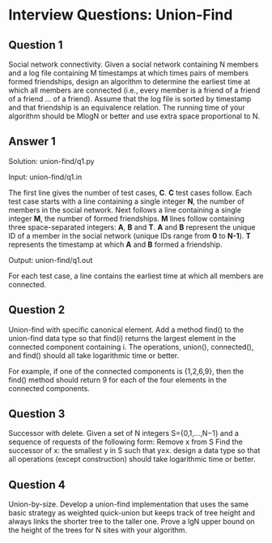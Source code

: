 Interview Questions: Union-Find
===============================

Question 1
----------

Social network connectivity. Given a social network containing N members and a log file containing M timestamps at which times pairs of members formed friendships, design an algorithm to determine the earliest time at which all members are connected (i.e., every member is a friend of a friend of a friend ... of a friend). Assume that the log file is sorted by timestamp and that friendship is an equivalence relation. The running time of your algorithm should be MlogN or better and use extra space proportional to N.

Answer 1
--------

Solution: union-find/q1.py

Input: union-find/q1.in

The first line gives the number of test cases, **C**. **C** test cases follow. Each test case starts with a line containing a single integer **N**, the number of members in the social network. Next follows a line containing a single integer **M**, the number of formed friendships. **M** lines follow containing three space-separated integers: **A**, **B** and **T**. **A** and **B** represent the unique ID of a member in the social network (unique IDs range from **0** to **N-1**). **T** represents the timestamp at which **A** and **B** formed a friendship.

Output: union-find/q1.out

For each test case, a line contains the earliest time at which all members are connected.

Question 2
----------

Union-find with specific canonical element. Add a method find() to the union-find data type so that find(i) returns the largest element in the connected component containing i. The operations, union(), connected(), and find() should all take logarithmic time or better.

For example, if one of the connected components is {1,2,6,9}, then the find() method should return 9 for each of the four elements in the connected components.

Question 3
----------

Successor with delete. Given a set of N integers S={0,1,...,N−1} and a sequence of requests of the following form:
Remove x from S
Find the successor of x: the smallest y in S such that y≥x.
design a data type so that all operations (except construction) should take logarithmic time or better.

Question 4
----------

Union-by-size. Develop a union-find implementation that uses the same basic strategy as weighted quick-union but keeps track of tree height and always links the shorter tree to the taller one. Prove a lgN upper bound on the height of the trees for N sites with your algorithm.
